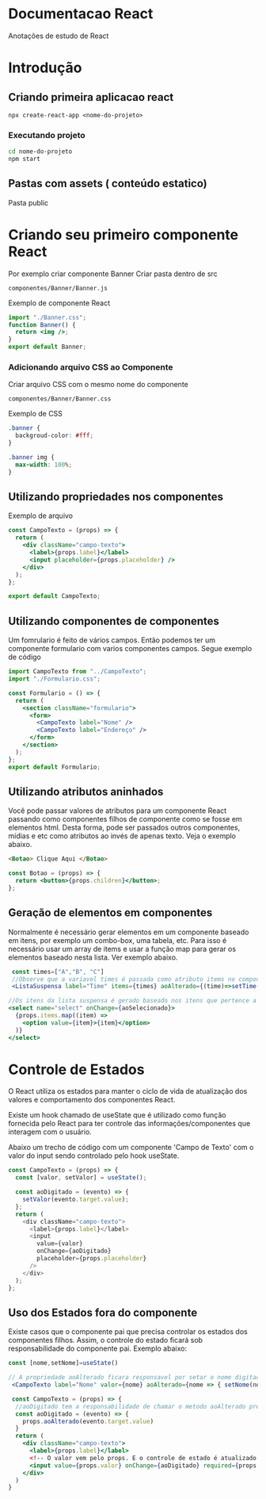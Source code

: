 # Documentacao React

Anotações de estudo de React

# Introdução

## Criando primeira aplicacao react

`npx create-react-app <nome-do-projeto>`

### Executando projeto

```bash
cd nome-do-projeto
npm start
```

## Pastas com assets ( conteúdo estatico)

Pasta public

# Criando seu primeiro componente React

Por exemplo criar componente Banner
Criar pasta dentro de src

```
componentes/Banner/Banner.js
```

Exemplo de componente React

```jsx
import "./Banner.css";
function Banner() {
  return <img />;
}
export default Banner;
```

### Adicionando arquivo CSS ao Componente

Criar arquivo CSS com o mesmo nome do componente

```
componentes/Banner/Banner.css
```

Exemplo de CSS

```css
.banner {
  backgroud-color: #fff;
}

.banner img {
  max-width: 100%;
}
```

## Utilizando propriedades nos componentes

Exemplo de arquivo

```jsx
const CampoTexto = (props) => {
  return (
    <div className="campo-texto">
      <label>{props.label}</label>
      <input placeholder={props.placeholder} />
    </div>
  );
};

export default CampoTexto;
```

## Utilizando componentes de componentes

Um fomrulario é feito de vários campos. Então podemos ter um componente formulario com varios componentes campos. Segue exemplo de código

```jsx
import CampoTexto from "../CampoTexto";
import "./Formulario.css";

const Formulario = () => {
  return (
    <section className="formulario">
      <form>
        <CampoTexto label="Nome" />
        <CampoTexto label="Endereço" />
      </form>
    </section>
  );
};
export default Formulario;
```

## Utilizando atributos aninhados

Você pode passar valores de atributos para um componente React passando como componentes filhos de componente como se fosse em elementos html.
Desta forma, pode ser passados outros componentes, mídias e etc como atributos ao invés de apenas texto.
Veja o exemplo abaixo.

```html
<Botao> Clique Aqui </Botao>
```

```jsx
const Botao = (props) => {
  return <button>{props.children}</button>;
};
```

## Geração de elementos em componentes

Normalmente é necessário gerar elementos em um componente baseado em itens, por exemplo um combo-box, uma tabela, etc.
Para isso é necessário usar um array de items e usar a função map para gerar os elementos baseado nesta lista. Ver exemplo abaixo.

```jsx
 const times=["A","B", "C"]
 //Observe que a variavel times é passada como atributo items no componente ListaSuspensa
 <ListaSuspensa label="Time" items={times} aoAlterado={(time)=>setTime(time)}/>

//Os itens da lista suspensa é gerado baseado nos itens que pertence a variavel props
<select name="select" onChange={aoSelecionado}>
  {props.items.map((item) =>
    <option value={item}>{item}</option>
  )}
</select>

```

# Controle de Estados

O React utiliza os estados para manter o ciclo de vida de atualização dos valores e comportamento dos componentes React.

Existe um hook chamado de useState que é utilizado como função fornecida pelo React para ter controle das informações/componentes que interagem com o usuário.

Abaixo um trecho de código com um componente 'Campo de Texto' com o valor do input sendo controlado pelo hook useState.

```js
const CampoTexto = (props) => {
  const [valor, setValor] = useState();

  const aoDigitado = (evento) => {
    setValor(evento.target.value);
  };
  return (
    <div className="campo-texto">
      <label>{props.label}</label>
      <input
        value={valor}
        onChange={aoDigitado}
        placeholder={props.placeholder}
      />
    </div>
  );
};
```

## Uso dos Estados fora do componente

Existe casos que o componente pai que precisa controlar os estados dos componentes filhos.
Assim, o controle do estado ficará sob responsabilidade do componente pai.
Exemplo abaixo:

```jsx
const [nome,setNome]=useState()

// A propriedade aoAlterado ficara responsavel por setar o nome digitado para a variavel nome
 <CampoTexto label="Nome" valor={nome} aoAlterado={nome => { setNome(nome) }} />

 const CampoTexto = (props) => {
  //aoDigitado tem a responsabilidade de chamar o metodo aoAlterado presente no props
  const aoDigitado = (evento) => {
    props.aoAlterado(evento.target.value)
  }
  return (
    <div className="campo-texto">
      <label>{props.label}</label>
      <!-- O valor vem pelo props. E o controle de estado é atualizado a cada mudanca do conteudo do input através do onChange-->
      <input value={props.valor} onChange={aoDigitado} required={props.obrigatorio} placeholder={props.placeholder} />
    </div>
  )
}
```
